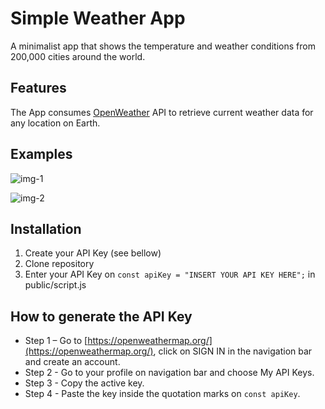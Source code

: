 # Simple Weather App

A minimalist app that shows the temperature and weather conditions from 200,000 cities around the world.

## Features

The App consumes [OpenWeather](https://openweathermap.org/) API to retrieve current weather data for any location on Earth.

## Examples

![img-1](https://user-images.githubusercontent.com/113650703/235217395-8a6364aa-e3ee-43db-8b2f-a2d6bff9a29f.png)

![img-2](https://user-images.githubusercontent.com/113650703/235217412-0690426e-d0a6-4022-87b8-a5e47b8500c9.png)

## Installation

1. Create your API Key (see bellow)
2. Clone repository
3. Enter your API Key on `const apiKey = "INSERT YOUR API KEY HERE";` in public/script.js


## How to generate the API Key

 - Step 1 – Go to [https://openweathermap.org/](https://openweathermap.org/), click on SIGN IN in the navigation bar and create an account.
 - Step 2 - Go to your profile on navigation bar and choose My API Keys.
 - Step 3 - Copy the active key.
 - Step 4 - Paste the key inside the quotation marks on `const apiKey`.